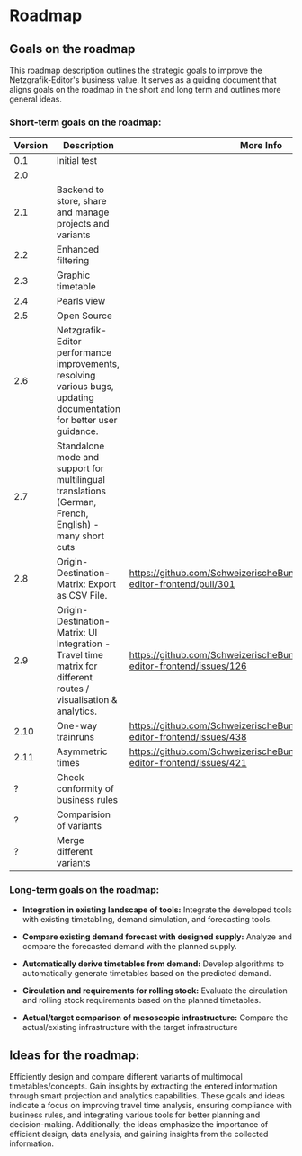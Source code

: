 # Roadmap

## Goals on the roadmap

This roadmap description outlines the strategic goals to improve the Netzgrafik-Editor's business
value. It serves as a guiding document that aligns goals on the roadmap in the short and long term
and outlines more general ideas.

### Short-term goals on the roadmap:

| Version | Description | More Info | Issues |
| --- | --- | --- | --- |
| 0.1 | Initial test| | |
| 2.0 |  | | | 
| 2.1 | Backend to store, share and manage projects and variants | | |
| 2.2 | Enhanced filtering | | |
| 2.3 | Graphic timetable | | |
| 2.4  | Pearls view    |     | |
| 2.5 | Open Source   |     |     |
| 2.6 | Netzgrafik-Editor performance improvements, resolving various bugs, updating documentation for better user guidance.    |     |     |
| 2.7 | Standalone mode and support for multilingual translations (German, French, English) - many short cuts    |     |     |
| 2.8 |  Origin-Destination-Matrix: Export as CSV File.   |  https://github.com/SchweizerischeBundesbahnen/netzgrafik-editor-frontend/pull/301   |     |
| 2.9 |  Origin-Destination-Matrix: UI Integration - Travel time matrix for different routes / visualisation & analytics. | https://github.com/SchweizerischeBundesbahnen/netzgrafik-editor-frontend/issues/126  |  [Open Issues / Tasks](https://github.com/SchweizerischeBundesbahnen/netzgrafik-editor-frontend/issues?q=is%3Aissue%20state%3Aopen%20label%3AOrigin-Destination-Matrix) |
| 2.10 | One-way trainruns | https://github.com/SchweizerischeBundesbahnen/netzgrafik-editor-frontend/issues/438 |   [Open Issues / Tasks](https://github.com/SchweizerischeBundesbahnen/netzgrafik-editor-frontend/issues?q=is%3Aissue%20state%3Aopen%20label%3A%22Asymmetric%20times%22) |
| 2.11 | Asymmetric times | https://github.com/SchweizerischeBundesbahnen/netzgrafik-editor-frontend/issues/421 |   [Open Issues / Tasks](https://github.com/SchweizerischeBundesbahnen/netzgrafik-editor-frontend/issues?q=is%3Aissue%20state%3Aopen%20label%3A%22Asymmetric%20times%22) |
| ? |  Check conformity of business rules |  | |
| ? |  Comparision of variants | | |
| ? | Merge different variants | | [Partially implemented](https://github.com/SchweizerischeBundesbahnen/netzgrafik-editor-frontend/blob/main/documentation/Merge_Netzgrafik.md)|

### Long-term goals on the roadmap:

- **Integration in existing landscape of tools:**
  Integrate the developed tools with existing
  timetabling, demand simulation, and forecasting tools.

- **Compare existing demand forecast with designed supply:**
  Analyze and compare the forecasted demand with the planned supply.

- **Automatically derive timetables from demand:**
  Develop algorithms to automatically generate timetables based on the
  predicted demand.

- **Circulation and requirements for rolling stock:**
  Evaluate the circulation and rolling stock requirements based on the
  planned timetables.

- **Actual/target comparison of mesoscopic infrastructure:**
  Compare the actual/existing infrastructure with the target infrastructure

## Ideas for the roadmap:

Efficiently design and compare different variants of multimodal timetables/concepts.
Gain insights by extracting the entered information through smart projection and analytics
capabilities.
These goals and ideas indicate a focus on improving travel time analysis, ensuring compliance with
business rules, and integrating various tools for better planning and decision-making. Additionally,
the ideas emphasize the importance of efficient design, data analysis, and gaining insights from the
collected information.
